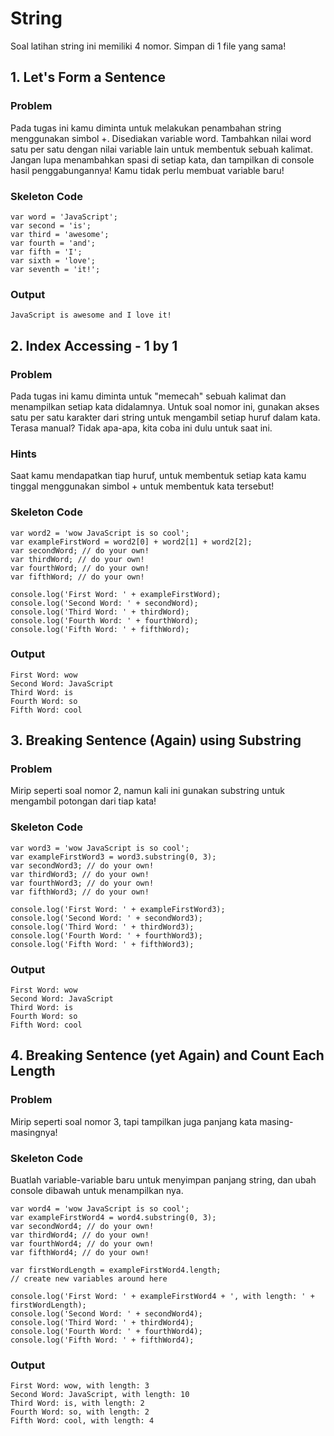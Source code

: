 # String
Soal latihan string ini memiliki 4 nomor. Simpan di 1 file yang sama!

## 1. Let's Form a Sentence
### Problem
Pada tugas ini kamu diminta untuk melakukan penambahan string menggunakan simbol +. Disediakan variable word. Tambahkan nilai word satu per satu dengan nilai variable lain untuk membentuk sebuah kalimat. Jangan lupa menambahkan spasi di setiap kata, dan tampilkan di console hasil penggabungannya! Kamu tidak perlu membuat variable baru!

### Skeleton Code
```JS
var word = 'JavaScript';
var second = 'is';
var third = 'awesome';
var fourth = 'and';
var fifth = 'I';
var sixth = 'love';
var seventh = 'it!';
```
### Output
```
JavaScript is awesome and I love it!
```
## 2. Index Accessing - 1 by 1
### Problem
Pada tugas ini kamu diminta untuk "memecah" sebuah kalimat dan menampilkan setiap kata didalamnya. Untuk soal nomor ini, gunakan akses satu per satu karakter dari string untuk mengambil setiap huruf dalam kata. Terasa manual? Tidak apa-apa, kita coba ini dulu untuk saat ini.

### Hints
Saat kamu mendapatkan tiap huruf, untuk membentuk setiap kata kamu tinggal menggunakan simbol + untuk membentuk kata tersebut!

### Skeleton Code
```JS
var word2 = 'wow JavaScript is so cool';
var exampleFirstWord = word2[0] + word2[1] + word2[2];
var secondWord; // do your own!
var thirdWord; // do your own!
var fourthWord; // do your own!
var fifthWord; // do your own!

console.log('First Word: ' + exampleFirstWord);
console.log('Second Word: ' + secondWord);
console.log('Third Word: ' + thirdWord);
console.log('Fourth Word: ' + fourthWord);
console.log('Fifth Word: ' + fifthWord);
```
### Output
```
First Word: wow
Second Word: JavaScript
Third Word: is
Fourth Word: so
Fifth Word: cool
```
## 3. Breaking Sentence (Again) using Substring
### Problem
Mirip seperti soal nomor 2, namun kali ini gunakan substring untuk mengambil potongan dari tiap kata!

### Skeleton Code
```JS
var word3 = 'wow JavaScript is so cool';
var exampleFirstWord3 = word3.substring(0, 3);
var secondWord3; // do your own!
var thirdWord3; // do your own!
var fourthWord3; // do your own!
var fifthWord3; // do your own!

console.log('First Word: ' + exampleFirstWord3);
console.log('Second Word: ' + secondWord3);
console.log('Third Word: ' + thirdWord3);
console.log('Fourth Word: ' + fourthWord3);
console.log('Fifth Word: ' + fifthWord3);
```
### Output
```
First Word: wow
Second Word: JavaScript
Third Word: is
Fourth Word: so
Fifth Word: cool
```
## 4. Breaking Sentence (yet Again) and Count Each Length
### Problem
Mirip seperti soal nomor 3, tapi tampilkan juga panjang kata masing-masingnya!

### Skeleton Code
Buatlah variable-variable baru untuk menyimpan panjang string, dan ubah console dibawah untuk menampilkan nya.
```JS
var word4 = 'wow JavaScript is so cool';
var exampleFirstWord4 = word4.substring(0, 3);
var secondWord4; // do your own!
var thirdWord4; // do your own!
var fourthWord4; // do your own!
var fifthWord4; // do your own!

var firstWordLength = exampleFirstWord4.length;
// create new variables around here

console.log('First Word: ' + exampleFirstWord4 + ', with length: ' + firstWordLength);
console.log('Second Word: ' + secondWord4);
console.log('Third Word: ' + thirdWord4);
console.log('Fourth Word: ' + fourthWord4);
console.log('Fifth Word: ' + fifthWord4);
```
### Output
```
First Word: wow, with length: 3
Second Word: JavaScript, with length: 10
Third Word: is, with length: 2
Fourth Word: so, with length: 2
Fifth Word: cool, with length: 4
```
